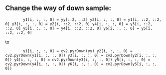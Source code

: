 ## Change the way of down sample:

`        y1[i, :, :, 0] = yy[::2, ::2]
        y2[i, :, :, 0] = y1[i, ::2, ::2, 0]
        y3[i, :, :, 0] = y2[i, ::2, ::2, 0]
        y4[i, :, :, 0] = y3[i, ::2, ::2, 0]
        y5[i, :, :, 0] = y4[i, ::2, ::2, 0]
        y6[i, :, :, 0] = y5[i, ::2, ::2, 0]`
        
to

`        y1[i, :, :, 0] = cv2.pyrDown(yy)
        y2[i, :, :, 0] = cv2.pyrDown(y1[i, :, :, 0])
        y3[i, :, :, 0] = cv2.pyrDown(y2[i, :, :, 0])
        y4[i, :, :, 0] = cv2.pyrDown(y3[i, :, :, 0])
        y5[i, :, :, 0] = cv2.pyrDown(y4[i, :, :, 0])
        y6[i, :, :, 0] = cv2.pyrDown(y5[i, :, :, 0])`

